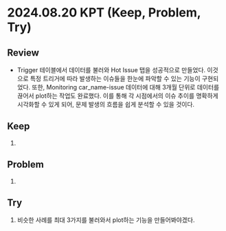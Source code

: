 2024.08.20     KPT (Keep, Problem, Try)
========================================

Review
-----
* Trigger 테이블에서 데이터를 불러와 Hot Issue 탭을 성공적으로 만들었다. 이것으로 특정 트리거에 따라 발생하는 이슈들을 한눈에 파악할 수 있는 기능이 구현되었다. 또한, Monitoring car_name-issue 데이터에 대해 3개월 단위로 데이터를 끊어서 plot하는 작업도 완료했다. 이를 통해 각 시점에서의 이슈 추이를 명확하게 시각화할 수 있게 되어, 문제 발생의 흐름을 쉽게 분석할 수 있을 것이다.

Keep
----
1. 

Problem
-------
1. 

Try
---
1. 비슷한 사례를 최대 3가지를 불러와서 plot하는 기능을 만들어봐야겠다.